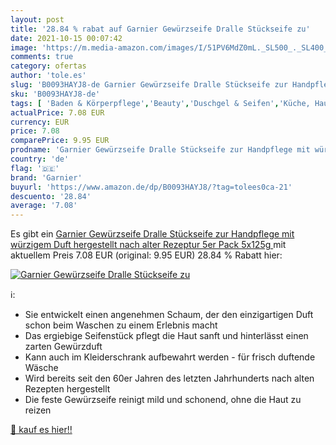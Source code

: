 ```yaml
---
layout: post
title: '28.84 % rabat auf Garnier Gewürzseife Dralle Stückseife zu'
date: 2021-10-15 00:07:42
image: 'https://m.media-amazon.com/images/I/51PV6MdZ0mL._SL500_._SL400_.jpg'
comments: true
category: ofertas
author: 'tole.es'
slug: 'B0093HAYJ8-de Garnier Gewürzseife Dralle Stückseife zur Handpflege mit...'
sku: 'B0093HAYJ8-de'
tags: [ 'Baden & Körperpflege','Beauty','Duschgel & Seifen','Küche, Haushalt & Wohnen','Raumdüfte','Wohnaccessoires & Deko','garnier', ]
actualPrice: 7.08 EUR
currency: EUR
price: 7.08
comparePrice: 9.95 EUR
prodname: 'Garnier Gewürzseife Dralle Stückseife zur Handpflege mit würzigem Duft  hergestellt nach alter Rezeptur  5er Pack  5x125g '
country: 'de'
flag: '🇩🇪'
brand: 'Garnier'
buyurl: 'https://www.amazon.de/dp/B0093HAYJ8/?tag=tolees0ca-21'
descuento: '28.84'
average: '7.08'
---
```


Es gibt ein [Garnier Gewürzseife Dralle Stückseife zur Handpflege mit würzigem Duft  hergestellt nach alter Rezeptur  5er Pack  5x125g ](https://www.amazon.de/dp/B0093HAYJ8/?tag=tolees0ca-21) mit aktuellem Preis 7.08 EUR (original: 9.95 EUR) 28.84 % Rabatt hier:

[![Garnier Gewürzseife Dralle Stückseife zu](https://m.media-amazon.com/images/I/51PV6MdZ0mL._SL500_._SL400_.jpg)](https://www.amazon.de/dp/B0093HAYJ8/?tag=tolees0ca-21)

ℹ️:

- Sie entwickelt einen angenehmen Schaum, der den einzigartigen Duft schon beim Waschen zu einem Erlebnis macht
- Das ergiebige Seifenstück pflegt die Haut sanft und hinterlässt einen zarten Gewürzduft
- Kann auch im Kleiderschrank aufbewahrt werden - für frisch duftende Wäsche
- Wird bereits seit den 60er Jahren des letzten Jahrhunderts nach alten Rezepten hergestellt
- Die feste Gewürzseife reinigt mild und schonend, ohne die Haut zu reizen

[🛒 kauf es hier!!](https://www.amazon.de/dp/B0093HAYJ8/?tag=tolees0ca-21)
